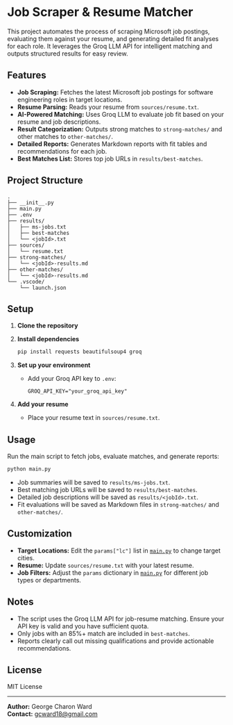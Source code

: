 # Job Scraper & Resume Matcher

This project automates the process of scraping Microsoft job postings, evaluating them against your resume, and generating detailed fit analyses for each role. It leverages the Groq LLM API for intelligent matching and outputs structured results for easy review.

## Features

- **Job Scraping:** Fetches the latest Microsoft job postings for software engineering roles in target locations.
- **Resume Parsing:** Reads your resume from `sources/resume.txt`.
- **AI-Powered Matching:** Uses Groq LLM to evaluate job fit based on your resume and job descriptions.
- **Result Categorization:** Outputs strong matches to `strong-matches/` and other matches to `other-matches/`.
- **Detailed Reports:** Generates Markdown reports with fit tables and recommendations for each job.
- **Best Matches List:** Stores top job URLs in `results/best-matches`.

## Project Structure

```
.
├── __init__.py
├── main.py
├── .env
├── results/
│   ├── ms-jobs.txt
│   ├── best-matches
│   └── <jobId>.txt
├── sources/
│   └── resume.txt
├── strong-matches/
│   └── <jobId>-results.md
├── other-matches/
│   └── <jobId>-results.md
└── .vscode/
    └── launch.json
```

## Setup

1. **Clone the repository**

2. **Install dependencies**
   ```sh
   pip install requests beautifulsoup4 groq
   ```

3. **Set up your environment**
   - Add your Groq API key to `.env`:
     ```
     GROQ_API_KEY="your_groq_api_key"
     ```

4. **Add your resume**
   - Place your resume text in `sources/resume.txt`.

## Usage

Run the main script to fetch jobs, evaluate matches, and generate reports:

```sh
python main.py
```

- Job summaries will be saved to `results/ms-jobs.txt`.
- Best matching job URLs will be saved to `results/best-matches`.
- Detailed job descriptions will be saved as `results/<jobId>.txt`.
- Fit evaluations will be saved as Markdown files in `strong-matches/` and `other-matches/`.

## Customization

- **Target Locations:** Edit the `params["lc"]` list in [`main.py`](main.py) to change target cities.
- **Resume:** Update `sources/resume.txt` with your latest resume.
- **Job Filters:** Adjust the `params` dictionary in [`main.py`](main.py) for different job types or departments.

## Notes

- The script uses the Groq LLM API for job-resume matching. Ensure your API key is valid and you have sufficient quota.
- Only jobs with an 85%+ match are included in `best-matches`.
- Reports clearly call out missing qualifications and provide actionable recommendations.

## License

MIT License

---

**Author:** George Charon Ward  
**Contact:** gcward18@gmail.com
